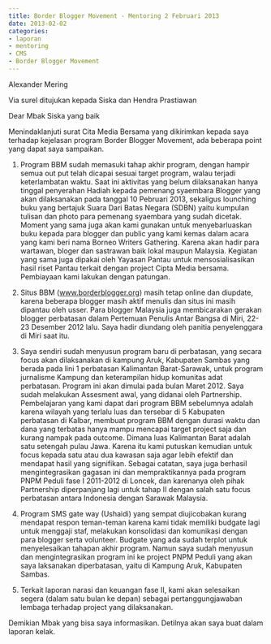 ```yaml
---
title: Border Blogger Movement - Mentoring 2 Februari 2013
date: 2013-02-02
categories:
- laporan
- mentoring
- CMS
- Border Blogger Movement
---
```


Alexander Mering

Via surel ditujukan kepada Siska dan Hendra Prastiawan


Dear Mbak Siska yang baik

Menindaklanjuti surat Cita Media Bersama yang dikirimkan kepada saya terhadap kejelasan program Border Blogger Movement, ada beberapa 
point yang dapat saya sampaikan.

1. Program BBM sudah memasuki tahap akhir program, dengan hampir semua out put telah dicapai sesuai target program, walau terjadi 
keterlambatan waktu. Saat ini aktivitas yang belum dilaksanakan hanya tinggal penyerahan Hadiah kepada pemenang syaembara Blogger yang 
akan dilaksanakan pada tanggal 10 Pebruari 2013, sekaligus lounching buku yang bertajuk Suara Dari Batas  Negara (SDBN) yaitu kumpulan 
tulisan dan photo para pemenang syaembara yang sudah dicetak. Moment yang sama juga akan kami gunakan untuk menyebarluaskan buku 
kepada para blogger dan public yang kami kemas dalam acara yang kami beri nama Borneo Writers Gathering. Karena akan hadir para 
wartawan, bloger dan sastrawan baik lokal maupun Malaysia.  Kegiatan yang sama juga dipakai oleh Yayasan Pantau untuk 
mensosialisasikan hasil riset Pantau terkait dengan project Cipta Media bersama. Pembiayaan kami lakukan dengan patungan.

2. Situs BBM (www.borderblogger.org) masih tetap online dan diupdate, karena beberapa blogger masih aktif menulis dan situs ini masih 
dipantau oleh usser. Para blogger Malaysia juga membicarakan gerakan blogger perbatasan dalam Pertemuan Penulis Antar Bangsa di Miri, 
22-23 Desember 2012 lalu. Saya hadir diundang oleh panitia penyelenggara di Miri saat itu.

3. Saya sendiri sudah menyusun program baru di perbatasan, yang secara focus akan dilaksanakan di kampung Aruk, Kabupaten Sambas yang 
berada pada lini 1 perbatasan Kalimantan Barat-Sarawak, untuk program jurnalisme Kampung dan keterampilan hidup komunitas adat 
perbatasan. Program ini akan dimulai pada bulan Maret 2012. Saya sudah melakukan Assesment awal, yang didanai oleh Partnership.  
Pembelajaran yang kami dapat dari program BBM sebelumnya adalah karena wilayah yang terlalu luas dan tersebar di 5 Kabupaten 
perbatasan di Kalbar, membuat program BBM dengan durasi waktu dan dana yang terbatas hanya mampu mencapai target project saja dan 
kurang nampak pada outcome. Dimana luas Kalimantan Barat adalah satu setengah pulau Jawa. Karena itu kami putuskan kemudian untuk 
focus kepada satu atau dua kawasan saja agar lebih efektif dan mendapat hasil yang signifikan. Sebagai catatan, saya juga berhasil 
mengintegrasikan gagasan ini dan mempraktikannya  pada program  PNPM Peduli fase I  2011-2012 di Loncek, dan karenanya oleh pihak 
Partnership diperpanjang lagi  untuk tahap II dengan salah satu focus perbatasan antara Indonesia dengan Sarawak Malaysia.

4. Program SMS  gate way (Ushaidi) yang sempat diujicobakan kurang mendapat respon teman-teman karena kami tidak memiliki budgate lagi 
untuk menggaji staf, melakukan konsolidasi dan komunikasi dengan para blogger serta volunteer. Budgate yang ada sudah terplot untuk 
menyelesaikan tahapan akhir program.  Namun saya sudah menyusun dan mengintegrasikan program ini ke project PNPM Peduli yang akan saya 
laksanakan diperbatasan, yaitu di Kampung Aruk, Kabupaten Sambas.

5. Terkait laporan narasi dan keuangan fase II, kami akan selesaikan segera (dalam satu bulan ke depan) sebagai pertanggungjawaban 
lembaga terhadap project yang dilaksanakan.

Demikian Mbak yang bisa saya informasikan. Detilnya akan saya buat dalam laporan kelak.

